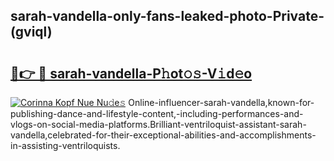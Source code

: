 ## sarah-vandella-only-fans​-leaked-photo​-Private-(gviql)


# <h2><a href="https://mediaupload.pro?title=sarah-vandella&ref=git">🔗👉 🔴 sarah-vandella-P𝚑ot𝚘𝚜-V𝚒d𝚎o</a></h2>

[![Corinna Kopf Nue Nu𝚍e𝚜](https://i.imgur.com/0qMVB7G.gif)](https://mediaupload.pro?title=sarah-vandella&ref=git)
Online-influencer-sarah-vandella,known-for-publishing-dance-and-lifestyle-content,-including-performances-and-vlogs-on-social-media-platforms.Brilliant-ventriloquist-assistant-sarah-vandella,celebrated-for-their-exceptional-abilities-and-accomplishments-in-assisting-ventriloquists.  
